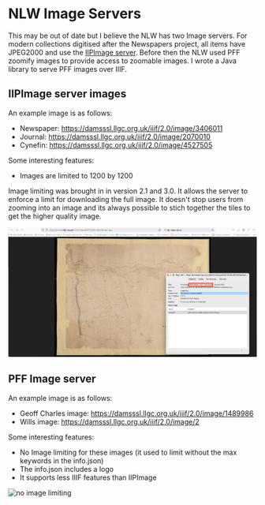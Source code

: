 # NLW Image Servers

This may be out of date but I believe the NLW has two Image servers. For modern collections digitised after the Newspapers project, all items have JPEG2000 and use the [IIPImage server](https://iipimage.sourceforge.io/documentation/server). Before then the NLW used PFF zoomify images to provide access to zoomable images. I wrote a Java library to serve PFF images over IIIF. 

## IIPImage server images

An example image is as follows:

 * Newspaper: https://damsssl.llgc.org.uk/iiif/2.0/image/3406011
 * Journal: https://damsssl.llgc.org.uk/iiif/2.0/image/2070010
 * Cynefin: https://damsssl.llgc.org.uk/iiif/2.0/image/4527505

Some interesting features:
 * Images are limited to 1200 by 1200 

Image limiting was brought in in version 2.1 and 3.0. It allows the server to enforce a limit for downloading the full image. It doesn't stop users from zooming into an image and its always possible to stich together the tiles to get the higher quality image. 

![image limiting](imgs/day-two/image-limit.png)

## PFF Image server

An example image is as follows:
 * Geoff Charles image: https://damsssl.llgc.org.uk/iiif/2.0/image/1489986
 * Wills image: https://damsssl.llgc.org.uk/iiif/2.0/image/2

Some interesting features:
 * No Image limiting for these images (it used to limit without the max keywords in the info.json)
 * The info.json includes a logo 
 * It supports less IIIF features than IIPImage

![no image limiting](imgs/day-two/no-image-limit.png) 